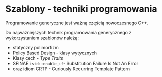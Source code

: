 # Szablony - techniki programowania

Programowanie generyczne jest ważną częścią nowoczesnego C++.

Do najważniejszych technik programowania generycznego z wykorzystaniem szablonów należą:

* statyczny polimorfizm
* Policy Based Design - klasy wytycznych
* Klasy cech - *Type Traits*
* SFINAE i `std::enable_if`- Substitution Failure Is Not An Error
* oraz idiom CRTP - Curiously Recurring Template Pattern